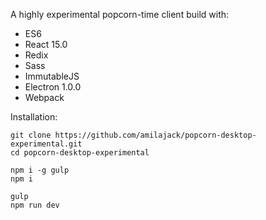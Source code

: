 
A highly experimental popcorn-time client build with:

* ES6
* React 15.0
* Redix
* Sass
* ImmutableJS
* Electron 1.0.0
* Webpack

Installation:
```
git clone https://github.com/amilajack/popcorn-desktop-experimental.git
cd popcorn-desktop-experimental

npm i -g gulp
npm i

gulp
npm run dev
```
